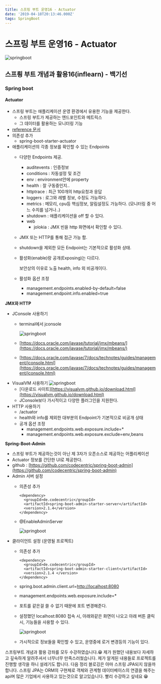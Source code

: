 ```yaml
---
title: 스프링 부트 운영16 - Actuator
date: '2019-04-18T20:13:46.000Z'
tags: SpringBoot
---
```


# 스프링 부트 운영16 - Actuator

![springboot](../../.gitbook/assets/springboot_logo.png)

## 스프릥 부트 개념과 활용16\(inflearn\) - 백기선

### Spring boot

#### Actuator

* 스프링 부트는 애플리케이션 운영 환경에서 유용한 기능을 제공한다.
  * 스프링 부트가 제공하는 엔드포인트와 메트릭스
  * 그 데이터를 활용하는 모니터링 기능
* [reference 문서](https://docs.spring.io/spring-boot/docs/current/reference/htmlsingle/#production-ready-endpoints)
* 의존성 추가
  * spring-boot-starter-actuator
* 애플리케이션의 각종 정보를 확인할 수 있는 Endpoints
  * 다양한 Endpoints 제공.
    * auditevents : 인증정보
    * conditions : 자동설정 및 조건
    * env : environment안에 property
    * health : 잘 구동중인지..
    * httptrace : 최근 100개의 http요청과 응답
    * loggers : 로그와 레벨 정보, 수정도 가능하다.
    * metrics : 메모리, cpu등 핵심정보, 알림설정도 가능하다. \(모니터링 중 어느 수치를 넘거나..\)
    * shutdown : 애플리케이션을 off 할 수 있다.
    * web
      * jolokia : JMX 빈을 http 화면에서 확인할 수 있다.
  * JMX 또는 HTTP를 통해 접근 가능 함.
  * shutdown을 제외한 모든 Endpoint는 기본적으로 활성화 상태.
  * 활성화\(enable\)랑 공개\(Exposing\)는 다르다. 

    보안상의 이유로 노출 health, info 외 비공개이다. 

  * 활성화 옵션 조정
    * management.endpoints.enabled-by-default=false
    * management.endpoint.info.enabled=true

**JMX와 HTTP**

* JConsole 사용하기
  * terminal에서 jconsole

    ![springboot](../../.gitbook/assets/springboot16-1.png)

  * [https://docs.oracle.com/javase/tutorial/jmx/mbeans/](https://docs.oracle.com/javase/tutorial/jmx/mbeans/)
  * [https://docs.oracle.com/javase/7/docs/technotes/guides/management/jconsole.html](https://docs.oracle.com/javase/7/docs/technotes/guides/management/jconsole.html)
* VisualVM 사용하기 ![springboot](../../.gitbook/assets/springboot16-2.png)
  * \[다운로드 사이트\][https://visualvm.github.io/download.html](https://visualvm.github.io/download.html)
  * JConsole보다 가시적이고 다양한 플러그인을 지원한다.
* HTTP 사용하기
  * /actuator
  * health와 info를 제외한 대부분의 Endpoint가 기본적으로 비공개 상태
  * 공개 옵션 조정
    * management.endpoints.web.exposure.include=\*
    * management.endpoints.web.exposure.exclude=env,beans

**Spring-Boot-Admin**

* 스프링 부트가 제공하는것이 아닌 제 3자가 오픈소스로 제공하는 어플리케이션
* Actuator 정보를 간단한 UI로 제공한다.
* github : [https://github.com/codecentric/spring-boot-admin](https://github.com/codecentric/spring-boot-admin)
* Admin 서버 설정
  * 의존성 추가

    ```text
    <dependency>
      <groupId>de.codecentric</groupId>
      <artifactId>spring-boot-admin-starter-server</artifactId>
      <version>2.1.4</version>
    </dependency>
    ```

  * @EnableAdminServer

    ![springboot](../../.gitbook/assets/springboot16-3.png)
* 클라이언트 설정 \(운영될 프로젝트\)
  * 의존성 추가

    ```text
    <dependency>
      <groupId>de.codecentric</groupId>
      <artifactId>spring-boot-admin-starter-client</artifactId>
      <version>2.1.4 </version>
    </dependency>
    ```

  * spring.boot.admin.client.url=[http://localhost:8080](http://localhost:8080)
  * management.endpoints.web.exposure.include=\*
  * 포트를 같은걸 쓸 수 없기 때문에 포트 변경해준다.
  * 설정했던 localhost:8080 접속 시, 아래와같은 화면이 나오고 아래 버튼 클릭 시, 기능들을 사용할 수 있다.

    ![springboot](../../.gitbook/assets/springboot16-4.png)

  * 가시적으로 정보들을 확인할 수 있고, 운영중에 로거 변경등의 기능이 있다.

스프링부트 개념과 활용 강좌를 모두 수강하였습니다.😁 제가 원했던 내용보다 자세하고 깊숙하게 알려주셔서 너무너무 만족스러웠습니다. 제가 알게된 내용들로 프로젝트를 진행할 생각을 하니 설레기도 합니다. 다음 정리 블로깅은 아마 스프링 JPA되지 않을까합니다. 스프링 JPA는 ORM의 구현체로 객체와 관계형 데이터베이스의 연결을 해주는 api며 많은 기업에서 사용하고 있는것으로 알고있습니다. 빨리 수강하고 싶네요 😁   
  


